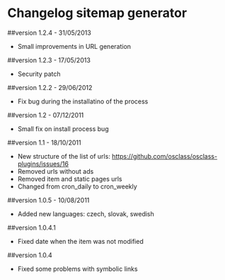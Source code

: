 Changelog sitemap generator
===========================

##version 1.2.4 - 31/05/2013

* Small improvements in URL generation

##version 1.2.3 - 17/05/2013

* Security patch

##version 1.2.2 - 29/06/2012

* Fix bug during the installatino of the process

##version 1.2 - 07/12/2011

* Small fix on install process bug

##version 1.1 - 18/10/2011

* New structure of the list of urls: https://github.com/osclass/osclass-plugins/issues/16
* Removed urls without ads
* Removed item and static pages urls
* Changed from cron_daily to cron_weekly

##version 1.0.5 - 10/08/2011

* Added new languages: czech, slovak, swedish

##version 1.0.4.1

* Fixed date when the item was not modified

##version 1.0.4

* Fixed some problems with symbolic links
